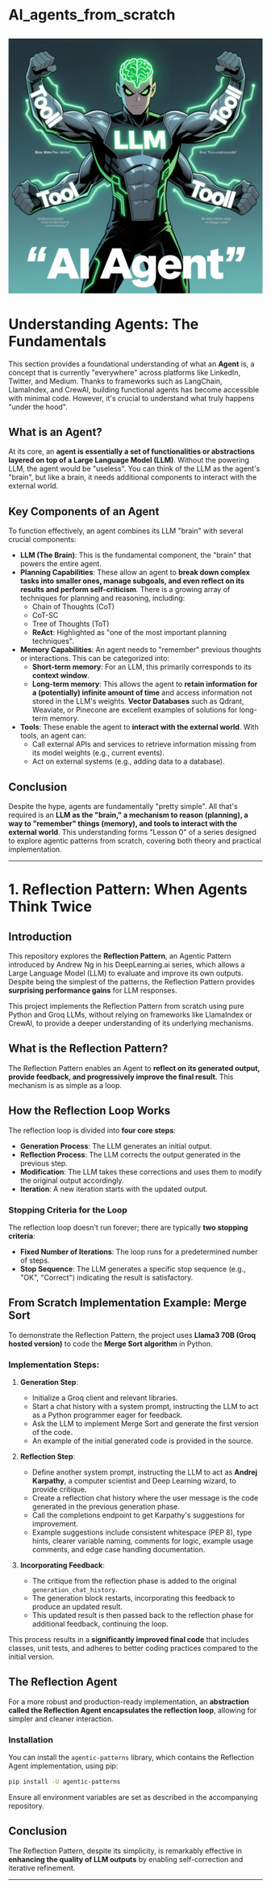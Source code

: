 # AI_agents_from_scratch
![AI agent](images/AI_agent.png)
---

# Understanding Agents: The Fundamentals

This section provides a foundational understanding of what an **Agent** is, a concept that is currently "everywhere" across platforms like LinkedIn, Twitter, and Medium. Thanks to frameworks such as LangChain, LlamaIndex, and CrewAI, building functional agents has become accessible with minimal code. However, it's crucial to understand what truly happens "under the hood".

## What is an Agent?
At its core, an **agent is essentially a set of functionalities or abstractions layered on top of a Large Language Model (LLM)**. Without the powering LLM, the agent would be "useless". You can think of the LLM as the agent's "brain", but like a brain, it needs additional components to interact with the external world.

## Key Components of an Agent
To function effectively, an agent combines its LLM "brain" with several crucial components:

*   **LLM (The Brain)**: This is the fundamental component, the "brain" that powers the entire agent.
*   **Planning Capabilities**: These allow an agent to **break down complex tasks into smaller ones, manage subgoals, and even reflect on its results and perform self-criticism**. There is a growing array of techniques for planning and reasoning, including:
    *   Chain of Thoughts (CoT)
    *   CoT-SC
    *   Tree of Thoughts (ToT)
    *   **ReAct**: Highlighted as "one of the most important planning techniques".
*   **Memory Capabilities**: An agent needs to "remember" previous thoughts or interactions. This can be categorized into:
    *   **Short-term memory**: For an LLM, this primarily corresponds to its **context window**.
    *   **Long-term memory**: This allows the agent to **retain information for a (potentially) infinite amount of time** and access information not stored in the LLM's weights. **Vector Databases** such as Qdrant, Weaviate, or Pinecone are excellent examples of solutions for long-term memory.
*   **Tools**: These enable the agent to **interact with the external world**. With tools, an agent can:
    *   Call external APIs and services to retrieve information missing from its model weights (e.g., current events).
    *   Act on external systems (e.g., adding data to a database).

## Conclusion
Despite the hype, agents are fundamentally "pretty simple". All that's required is an **LLM as the "brain," a mechanism to reason (planning), a way to "remember" things (memory), and tools to interact with the external world**. This understanding forms "Lesson 0" of a series designed to explore agentic patterns from scratch, covering both theory and practical implementation.

---

# 1. Reflection Pattern: When Agents Think Twice

## Introduction
This repository explores the **Reflection Pattern**, an Agentic Pattern introduced by Andrew Ng in his DeepLearning.ai series, which allows a Large Language Model (LLM) to evaluate and improve its own outputs. Despite being the simplest of the patterns, the Reflection Pattern provides **surprising performance gains** for LLM responses.

This project implements the Reflection Pattern from scratch using pure Python and Groq LLMs, without relying on frameworks like LlamaIndex or CrewAI, to provide a deeper understanding of its underlying mechanisms.

## What is the Reflection Pattern?
The Reflection Pattern enables an Agent to **reflect on its generated output, provide feedback, and progressively improve the final result**. This mechanism is as simple as a loop.

## How the Reflection Loop Works
The reflection loop is divided into **four core steps**:
*   **Generation Process**: The LLM generates an initial output.
*   **Reflection Process**: The LLM corrects the output generated in the previous step.
*   **Modification**: The LLM takes these corrections and uses them to modify the original output accordingly.
*   **Iteration**: A new iteration starts with the updated output.

### Stopping Criteria for the Loop
The reflection loop doesn't run forever; there are typically **two stopping criteria**:
*   **Fixed Number of Iterations**: The loop runs for a predetermined number of steps.
*   **Stop Sequence**: The LLM generates a specific stop sequence (e.g., "OK", "Correct") indicating the result is satisfactory.

## From Scratch Implementation Example: Merge Sort
To demonstrate the Reflection Pattern, the project uses **Llama3 70B (Groq hosted version)** to code the **Merge Sort algorithm** in Python.

### Implementation Steps:
1.  **Generation Step**:
    *   Initialize a Groq client and relevant libraries.
    *   Start a chat history with a system prompt, instructing the LLM to act as a Python programmer eager for feedback.
    *   Ask the LLM to implement Merge Sort and generate the first version of the code.
    *   An example of the initial generated code is provided in the source.

2.  **Reflection Step**:
    *   Define another system prompt, instructing the LLM to act as **Andrej Karpathy**, a computer scientist and Deep Learning wizard, to provide critique.
    *   Create a reflection chat history where the user message is the code generated in the previous generation phase.
    *   Call the completions endpoint to get Karpathy's suggestions for improvement.
    *   Example suggestions include consistent whitespace (PEP 8), type hints, clearer variable naming, comments for logic, example usage comments, and edge case handling documentation.

3.  **Incorporating Feedback**:
    *   The critique from the reflection phase is added to the original `generation_chat_history`.
    *   The generation block restarts, incorporating this feedback to produce an updated result.
    *   This updated result is then passed back to the reflection phase for additional feedback, continuing the loop.

This process results in a **significantly improved final code** that includes classes, unit tests, and adheres to better coding practices compared to the initial version.

## The Reflection Agent
For a more robust and production-ready implementation, an **abstraction called the Reflection Agent encapsulates the reflection loop**, allowing for simpler and cleaner interaction.

### Installation
You can install the `agentic-patterns` library, which contains the Reflection Agent implementation, using pip:
```bash
pip install -U agentic-patterns
```
Ensure all environment variables are set as described in the accompanying repository.

## Conclusion
The Reflection Pattern, despite its simplicity, is remarkably effective in **enhancing the quality of LLM outputs** by enabling self-correction and iterative refinement.

---